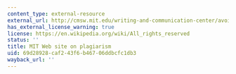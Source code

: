 ```yaml
---
content_type: external-resource
external_url: http://cmsw.mit.edu/writing-and-communication-center/avoiding-plagiarism/
has_external_license_warning: true
license: https://en.wikipedia.org/wiki/All_rights_reserved
status: ''
title: MIT Web site on plagiarism
uid: 69d28928-caf2-43f6-b467-06ddbcfc1db3
wayback_url: ''
---
```

